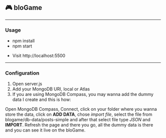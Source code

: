 ## :video_game: bloGame

---

### Usage

- npm install
- npm start

* Visit http://localhost:5500

---

### Configuration

1. Open server.js
2. Add your MongoDB URI, local or Atlas
3. If you are using MongoDB Compass, you may wanna add the dummy data I create and this is how:

Open MongoDB Compass, Connect, click on your folder where you wanna store the data, click on **ADD DATA**, chose _import file_, select the file from blogame/db-data/posts-simple and after that select file type _JSON_ and **IMPORT**. Refresh the page and there you go, all the dummy data is there and you can see it live on the bloGame.
